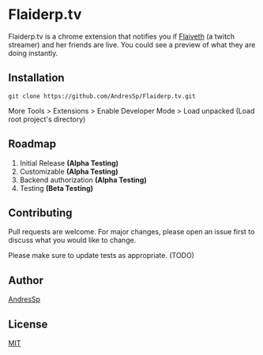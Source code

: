 # Flaiderp.tv

Flaiderp.tv is a chrome extension that notifies you if [Flaiveth](https://www.twitch.tv/flaiveth) (a twitch streamer) and her friends are live. You could see a preview of what they are doing instantly.

## Installation

```
git clone https://github.com/AndresSp/Flaiderp.tv.git
```
More Tools > Extensions > Enable Developer Mode > Load unpacked (Load root project's directory)

## Roadmap
1. Initial Release **(Alpha Testing)**
2. Customizable **(Alpha Testing)**
3. Backend authorization **(Alpha Testing)**
4. Testing **(Beta Testing)**

## Contributing
Pull requests are welcome. For major changes, please open an issue first to discuss what you would like to change.

Please make sure to update tests as appropriate. (TODO)

## Author
[AndresSp](https://github.com/AndresSp)

## License
[MIT](https://choosealicense.com/licenses/mit/)